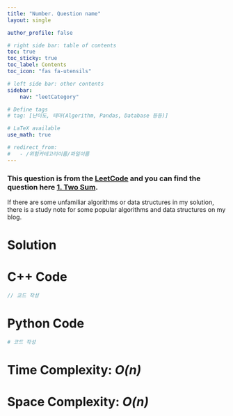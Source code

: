 ```yaml
---
title: "Number. Question name"
layout: single

author_profile: false

# right side bar: table of contents
toc: true
toc_sticky: true
toc_label: Contents
toc_icon: "fas fa-utensils"

# left side bar: other contents
sidebar:
    nav: "leetCategory"

# Define tags
# tag: [난이도, 테마(Algorithm, Pandas, Database 등등)]

# LaTeX available
use_math: true

# redirect_from:
#   - /위험카테고리이름/파일이름
---
```


<div class="notice--danger">
<h3>This question is from the <a href="https://leetcode.com">LeetCode</a>  and you can find the question here <a href="https://leetcode.com/problems/two-sum/">1. Two Sum</a>.</h3>
<p>If there are some unfamiliar algorithms or data structures in my solution, there is a study note for some popular algorithms and data structures on my blog.</p>
</div>

# Solution
<!-- 글로서 답 설명 -->

# C++ Code
```c++
// 코드 작성
```

# Python Code
~~~python
# 코드 작성
~~~

# Time Complexity: *O(n)*
<!-- 글로 설명 -->

# Space Complexity: *O(n)*
<!-- 글로 설명 -->

